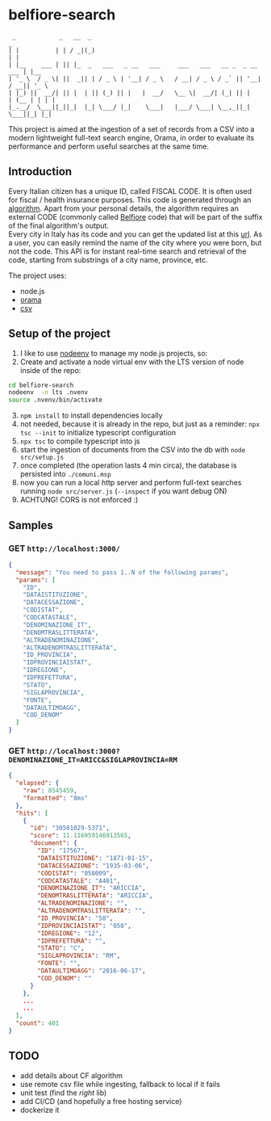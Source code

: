 # belfiore-search  

``` 
 _            _   __  _                                                      _
| |          | | / _|(_)                                                    | |
| |__    ___ | || |_  _   ___   _ __   ___     ___   ___   __ _  _ __   ___ | |__
| '_ \  / _ \| ||  _|| | / _ \ | '__| / _ \   / __| / _ \ / _` || '__| / __|| '_ \
| |_) ||  __/| || |  | || (_) || |   |  __/   \__ \|  __/| (_| || |   | (__ | | | |
|_.__/  \___||_||_|  |_| \___/ |_|    \___|   |___/ \___| \__,_||_|    \___||_| |_|
```

This project is aimed at the ingestion of a set of records from a CSV into a modern lightweight full-text search engine, Orama, in order to evaluate its performance and perform useful searches at the same time.

## Introduction  
Every Italian citizen has a unique ID, called FISCAL CODE. It is often used for fiscal / health insurance purposes. This code is generated through an [algorithm](https://www.agenziaentrate.gov.it/portale/web/guest/schede/istanze/richiesta-ts_cf/informazioni-codificazione-pf). Apart from your personal details, the algorithm requires an external CODE (commonly called [Belfiore](https://it.wikipedia.org/wiki/Codice_catastale) code) that will be part of the suffix of the final algorithm's output.  
Every city in Italy has its code and you can get the updated list at this [url](https://www.anagrafenazionale.interno.it/wp-content/uploads/ANPR_archivio_comuni.csv). As a user, you can easily remind the name of the city where you were born, but not the code. This API is for instant real-time search and retrieval of the code, starting from substrings of a city name, province, etc.


The project uses:  
- node.js
- [orama](https://oramasearch.com/)
- [csv](https://www.npmjs.com/package/csv)

## Setup of the project  
1. I like to use [nodeenv](https://github.com/ekalinin/nodeenv) to manage my node.js projects, so:
2. Create and activate a node virtual env with the LTS version of node inside of the repo:
```bash
cd belfiore-search  
nodeenv  -n lts .nvenv  
source .nvenv/bin/activate  
```
3. `npm install` to install dependencies locally 
4. not needed, because it is already in the repo, but just as a reminder: `npx tsc --init` to initialize typescript configuration  
5. `npx tsc` to compile typescript into js  
6. start the ingestion of documents from the CSV into the db with `node src/setup.js`
7. once completed (the operation lasts 4 min circa), the database is persisted into `./comuni.msp`  
8. now you can run a local http server and perform full-text searches running `node src/server.js`  (`--inspect` if you want debug ON)  
9. ACHTUNG! CORS is not enforced :)

## Samples

### GET `http://localhost:3000/`  
```json
{
  "message": "You need to pass 1..N of the following params",
  "params": [
    "ID",
    "DATAISTITUZIONE",
    "DATACESSAZIONE",
    "CODISTAT",
    "CODCATASTALE",
    "DENOMINAZIONE_IT",
    "DENOMTRASLITTERATA",
    "ALTRADENOMINAZIONE",
    "ALTRADENOMTRASLITTERATA",
    "ID_PROVINCIA",
    "IDPROVINCIAISTAT",
    "IDREGIONE",
    "IDPREFETTURA",
    "STATO",
    "SIGLAPROVINCIA",
    "FONTE",
    "DATAULTIMOAGG",
    "COD_DENOM"
  ]
}
```

### GET `http://localhost:3000?DENOMINAZIONE_IT=ARICC&SIGLAPROVINCIA=RM`  
```json
{
  "elapsed": {
    "raw": 8545459,
    "formatted": "8ms"
  },
  "hits": [
    {
      "id": "30581029-5371",
      "score": 11.116959146913565,
      "document": {
        "ID": "17567",
        "DATAISTITUZIONE": "1871-01-15",
        "DATACESSAZIONE": "1935-03-06",
        "CODISTAT": "058009",
        "CODCATASTALE": "A401",
        "DENOMINAZIONE_IT": "ARICCIA",
        "DENOMTRASLITTERATA": "ARICCIA",
        "ALTRADENOMINAZIONE": "",
        "ALTRADENOMTRASLITTERATA": "",
        "ID_PROVINCIA": "58",
        "IDPROVINCIAISTAT": "058",
        "IDREGIONE": "12",
        "IDPREFETTURA": "",
        "STATO": "C",
        "SIGLAPROVINCIA": "RM",
        "FONTE": "",
        "DATAULTIMOAGG": "2016-06-17",
        "COD_DENOM": ""
      }
    },
    ...
    ...
  ],
  "count": 401
}
```

## TODO
- add details about CF algorithm  
- use remote csv file while ingesting, fallback to local if it fails
- unit test (find the _right_ lib)
- add CI/CD (and hopefully a free hosting service)
- dockerize it  
